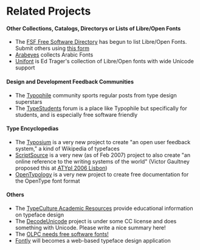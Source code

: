 <h1>Related Projects</h1>

<h4> Other Collections, Catalogs, Directorys or Lists of Libre/Open Fonts</h4>
<ul><li> The <a title="http://directory.fsf.org/" class="external text" href="http://directory.fsf.org/">FSF Free Software Directory</a> has begun to list Libre/Open Fonts. Submit others using <a title="http://directory.fsf.org/newform.html" class="external text" href="http://directory.fsf.org/newform.html">this form</a>
</li><li> <a title="http://www.arabeyes.org/project.php?proj=Khotot" class="external text" href="http://www.arabeyes.org/project.php?proj=Khotot">Arabeyes</a> collects Arabic Fonts
</li><li> <a title="http://www.unifont.org" class="external text" href="http://www.unifont.org">Unifont</a> is Ed Trager's collection of Libre/Open fonts with wide Unicode support
</li></ul>
<h4> Design and Development Feedback Communities </h4>
<ul><li> The <a title="http://typophile.com/" class="external text" href="http://typophile.com/">Typophile</a> community sports regular posts from type design superstars
</li><li> The <a title="http://www.typestudent.org" class="external text" href="http://www.typestudent.org">TypeStudents</a> forum is a place like Typophile but specifically for students, and is especially free software friendly
</li></ul>
<h4>  Type Encyclopedias </h4>
<ul><li> The <a title="http://www.typosium.org" class="external text" href="http://www.typosium.org">Typosium</a> is a very new project to create "an open user feedback system," a kind of Wikipedia of typefaces
</li><li> <a title="http://www.scriptsource.org/" class="external text" href="http://www.scriptsource.org/">ScriptSource</a> is a very new (as of Feb 2007) project to also create "an online reference to the writing systems of the world" (Victor Gaultney proposed this at <a title="http://atypi.org/06_Lisbon/30_program/20_main_program/view_presentation_html?presentid=305" class="external text" href="http://atypi.org/06_Lisbon/30_program/20_main_program/view_presentation_html?presentid=305">ATYpI 2006 Lisbon</a>)
</li><li> <a title="http://www.opentypology.org" class="external text" href="http://www.opentypology.org">OpenTypology</a> is a very new project to create free documentation for the OpenType font format
</li></ul>

</p>
<h4> Others </h4>
<ul><li> The <a title="http://www.typeculture.com/academic_resource/" class="external text" href="http://www.typeculture.com/academic_resource/">TypeCulture Academic Resources</a> provide educational information on typeface design
</li><li> The <a title="http://decodeunicode.org" class="external text" href="http://decodeunicode.org">DecodeUnicode</a> project is under some CC license and does something with Unicode. Please write a nice summary here!
</li><li> The <a title="http://wiki.laptop.org/go/Software_Ideas_-_System_Software#Font_technology" class="external text" href="http://wiki.laptop.org/go/Software_Ideas_-_System_Software#Font_technology">OLPC needs free software fonts!</a>
</li><li> <a title="http://fontly.com/" class="external text" href="http://fontly.com/">Fontly</a> will becomes a web-based typeface design application
</li></ul>
